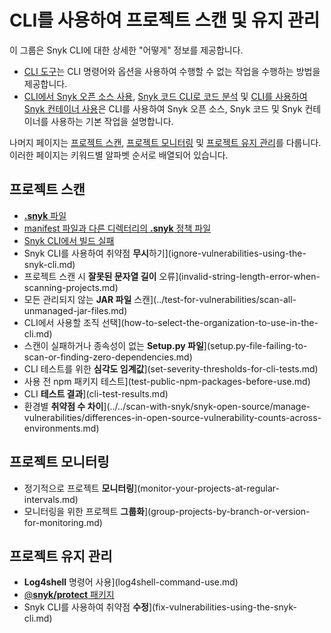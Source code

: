 # CLI를 사용하여 프로젝트 스캔 및 유지 관리

이 그룹은 Snyk CLI에 대한 상세한 "어떻게" 정보를 제공합니다.

- [CLI 도구](cli-tools/)는 CLI 명령어와 옵션을 사용하여 수행할 수 없는 작업을 수행하는 방법을 제공합니다.
- [CLI에서 Snyk 오픈 소스 사용](snyk-cli-for-open-source/), [Snyk 코드 CLI로 코드 분석](snyk-cli-for-snyk-code/) 및 [CLI를 사용하여 Snyk 컨테이너 사용](snyk-cli-for-snyk-container/)은 CLI를 사용하여 Snyk 오픈 소스, Snyk 코드 및 Snyk 컨테이너를 사용하는 기본 작업을 설명합니다.

나머지 페이지는 [프로젝트 스캔](./#scanning-projects), [프로젝트 모니터링](./#monitoring-projects) 및 [프로젝트 유지 관리](./#maintaining-projects)를 다룹니다. 이러한 페이지는 키워드별 알파벳 순서로 배열되어 있습니다.

## 프로젝트 스캔

- [**.snyk** 파일](../../manage-risk/policies/the-.snyk-file.md)
- [manifest 파일과 다른 디렉터리의 **.snyk** 정책 파일](a-.snyk-policy-file-in-a-different-directory-from-the-manifest-file.md)
- [Snyk CLI에서 빌드 실패](failing-of-builds-in-snyk-cli.md)
- Snyk CLI를 사용하여 취약점 **무시**하기](ignore-vulnerabilities-using-the-snyk-cli.md)
- 프로젝트 스캔 시 **잘못된 문자열 길이** 오류](invalid-string-length-error-when-scanning-projects.md)
- 모든 관리되지 않는 **JAR 파일** 스캔](../test-for-vulnerabilities/scan-all-unmanaged-jar-files.md)
- CLI에서 사용할 조직 선택](how-to-select-the-organization-to-use-in-the-cli.md)
- 스캔이 실패하거나 종속성이 없는 **Setup.py 파일**](setup.py-file-failing-to-scan-or-finding-zero-dependencies.md)
- CLI 테스트를 위한 **심각도 임계값**](set-severity-thresholds-for-cli-tests.md)
- 사용 전 npm 패키지 테스트](test-public-npm-packages-before-use.md)
- CLI **테스트 결과**](cli-test-results.md)
- 환경별 **취약점 수 차이**](../../scan-with-snyk/snyk-open-source/manage-vulnerabilities/differences-in-open-source-vulnerability-counts-across-environments.md)

## 프로젝트 모니터링

- 정기적으로 프로젝트 **모니터링**](monitor-your-projects-at-regular-intervals.md)
- 모니터링을 위한 프로젝트 **그룹화**](group-projects-by-branch-or-version-for-monitoring.md)

## 프로젝트 유지 관리

- **Log4shell** 명령어 사용](log4shell-command-use.md)
- [@**snyk/protect** 패키지](snyk-protect-package.md)
- Snyk CLI를 사용하여 취약점 **수정**](fix-vulnerabilities-using-the-snyk-cli.md)